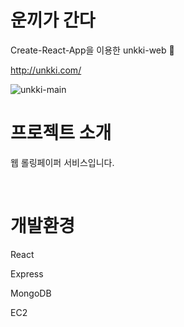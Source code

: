 # 운끼가 간다
Create-React-App을 이용한 unkki-web 🐰

http://unkki.com/

![unkki-main](https://user-images.githubusercontent.com/116067240/221156693-52657f54-a864-419b-a352-ace1211f222d.png)

# 프로젝트 소개
웹 롤링페이퍼 서비스입니다.

<br/>

# 개발환경
React

Express

MongoDB

EC2

